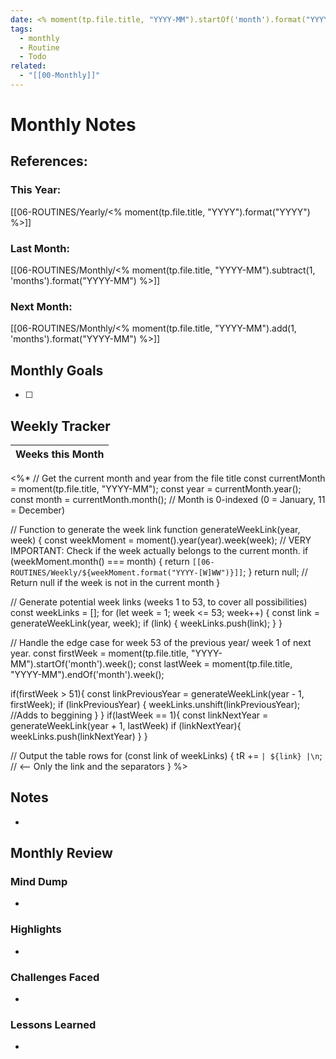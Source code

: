 ```yaml
---
date: <% moment(tp.file.title, "YYYY-MM").startOf('month').format("YYYY-MM-DD") %>
tags:
  - monthly
  - Routine
  - Todo
related:
  - "[[00-Monthly]]"
---
```

# Monthly Notes
## References:
###  This Year: 
[[06-ROUTINES/Yearly/<% moment(tp.file.title, "YYYY").format("YYYY") %>]]
### Last Month: 
[[06-ROUTINES/Monthly/<% moment(tp.file.title, "YYYY-MM").subtract(1, 'months').format("YYYY-MM") %>]]
### Next Month: 
[[06-ROUTINES/Monthly/<% moment(tp.file.title, "YYYY-MM").add(1, 'months').format("YYYY-MM") %>]]
## Monthly Goals
- [ ] 
## Weekly Tracker

| Weeks this Month |
| :--------------- |
<%*
// Get the current month and year from the file title
const currentMonth = moment(tp.file.title, "YYYY-MM");
const year = currentMonth.year();
const month = currentMonth.month(); // Month is 0-indexed (0 = January, 11 = December)

// Function to generate the week link
function generateWeekLink(year, week) {
    const weekMoment = moment().year(year).week(week);
    // VERY IMPORTANT: Check if the week actually belongs to the current month.
    if (weekMoment.month() === month) {
        return `[[06-ROUTINES/Weekly/${weekMoment.format("YYYY-[W]WW")}]]`;
    }
    return null; // Return null if the week is not in the current month
}

// Generate potential week links (weeks 1 to 53, to cover all possibilities)
const weekLinks = [];
for (let week = 1; week <= 53; week++) {
    const link = generateWeekLink(year, week);
    if (link) {
        weekLinks.push(link);
    }
}

// Handle the edge case for week 53 of the previous year/ week 1 of next year.
const firstWeek = moment(tp.file.title, "YYYY-MM").startOf('month').week();
const lastWeek = moment(tp.file.title, "YYYY-MM").endOf('month').week();

if(firstWeek > 51){
  const linkPreviousYear = generateWeekLink(year - 1, firstWeek);
      if (linkPreviousYear) {
          weekLinks.unshift(linkPreviousYear); //Adds to beggining
      }
}
if(lastWeek == 1){
  const linkNextYear = generateWeekLink(year + 1, lastWeek)
    if (linkNextYear){
      weekLinks.push(linkNextYear)
    }
}

// Output the table rows
for (const link of weekLinks) {
    tR += `| ${link} |\n`; //  <--  Only the link and the separators
}
%>
## Notes 
- 
## Monthly Review
### Mind Dump
- 
### Highlights
- 
### Challenges Faced
- 
### Lessons Learned
- 

